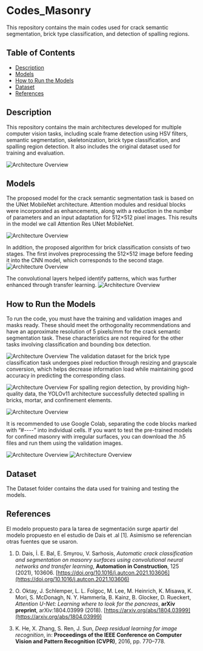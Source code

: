 # Codes_Masonry
This repository contains the main codes used for crack semantic segmentation, brick type classification, and detection of spalling regions.

## Table of Contents
- [Description](#description)
- [Models](#models)
- [How to Run the Models](#how-to-run-the-models)
- [Dataset](#dataset)
- [References](#references)


## Description
This repository contains the main architectures developed for multiple computer vision tasks, including scale frame detection using HSV filters, semantic segmentation, skeletonization, brick type classification, and spalling region detection. It also includes the original dataset used for training and evaluation.

![Architecture Overview](images/visualirr.png)

## Models
The proposed model for the crack semantic segmentation task is based on the UNet MobileNet architecture. Attention modules and residual blocks were incorporated as enhancements, along with a reduction in the number of parameters and an input adaptation for 512×512 pixel images. This results in the model we call Attention Res UNet MobileNet.

![Architecture Overview](images/Arq.png)


In addition, the proposed algorithm for brick classification consists of two stages. The first involves preprocessing the 512×512 image before feeding it into the CNN model, which corresponds to the second stage.
![Architecture Overview](images/Cla.png)

The convolutional layers helped identify patterns, which was further enhanced through transfer learning.
![Architecture Overview](images/Conv2D.png)


## How to Run the Models

To run the code, you must have the training and validation images and masks ready. These should meet the orthogonality recommendations and have an approximate resolution of 5 pixels/mm for the crack semantic segmentation task. These characteristics are not required for the other tasks involving classification and bounding box detection.

![Architecture Overview](images/visualirr2.png)
The validation dataset for the brick type classification task undergoes pixel reduction through resizing and grayscale conversion, which helps decrease information load while maintaining good accuracy in predicting the corresponding class.

![Architecture Overview](images/clasL.png)
For spalling region detection, by providing high-quality data, the YOLOv11 architecture successfully detected spalling in bricks, mortar, and confinement elements.

![Architecture Overview](images/EjeSpa.png)


It is recommended to use Google Colab, separating the code blocks marked with “#----” into individual cells. If you want to test the pre-trained models for confined masonry with irregular surfaces, you can download the .h5 files and run them using the validation images.

![Architecture Overview](images/escalaHsv.png)
![Architecture Overview](images/esque.png)

## Dataset

The Dataset folder contains the data used for training and testing the models.
## References

El modelo propuesto para la tarea de segmentación surge apartir del modelo propuesto en el estudio de Dais et .al [1]. Asimismo se referencian otras fuentes que se usaron.  

1. D. Dais, İ. E. Bal, E. Smyrou, V. Sarhosis, *Automatic crack classification and segmentation on masonry surfaces using convolutional neural networks and transfer learning*, **Automation in Construction**, 125 (2021), 103606. [https://doi.org/10.1016/j.autcon.2021.103606](https://doi.org/10.1016/j.autcon.2021.103606)

2. O. Oktay, J. Schlemper, L. L. Folgoc, M. Lee, M. Heinrich, K. Misawa, K. Mori, S. McDonagh, N. Y. Hammerla, B. Kainz, B. Glocker, D. Rueckert, *Attention U-Net: Learning where to look for the pancreas*, **arXiv preprint**, arXiv:1804.03999 (2018). [https://arxiv.org/abs/1804.03999](https://arxiv.org/abs/1804.03999)

3. K. He, X. Zhang, S. Ren, J. Sun, *Deep residual learning for image recognition*, in: **Proceedings of the IEEE Conference on Computer Vision and Pattern Recognition (CVPR)**, 2016, pp. 770–778.








